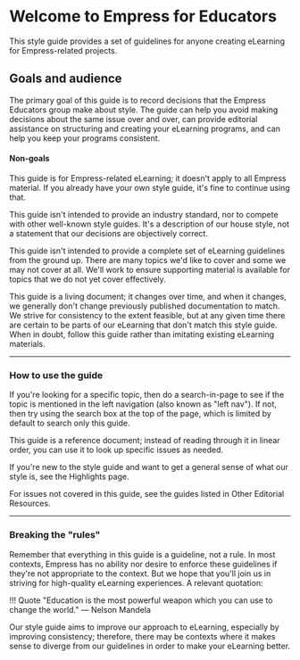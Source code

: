 # Welcome to Empress for Educators

This style guide provides a set of guidelines for anyone creating eLearning for Empress-related projects.

## Goals and audience

The primary goal of this guide is to record decisions that the Empress Educators group make about style. The guide can help you avoid making decisions about the same issue over and over, can provide editorial assistance on structuring and creating your eLearning programs, and can help you keep your programs consistent.

#### **Non-goals**

This guide is for Empress-related eLearning; it doesn't apply to all Empress material. If you already have your own style guide, it's fine to continue using that.

This guide isn't intended to provide an industry standard, nor to compete with other well-known style guides. It's a description of our house style, not a statement that our decisions are objectively correct.

This guide isn't intended to provide a complete set of eLearning guidelines from the ground up. There are many topics we'd like to cover and some we may not cover at all. We'll work to ensure supporting material is available for topics that we do not yet cover effectively.

This guide is a living document; it changes over time, and when it changes, we generally don't change previously published documentation to match. We strive for consistency to the extent feasible, but at any given time there are certain to be parts of our eLearning that don't match this style guide. When in doubt, follow this guide rather than imitating existing eLearning materials.

___

### **How to use the guide**

If you're looking for a specific topic, then do a search-in-page to see if the topic is mentioned in the left navigation (also known as "left nav"). If not, then try using the search box at the top of the page, which is limited by default to search only this guide.

This guide is a reference document; instead of reading through it in linear order, you can use it to look up specific issues as needed.

If you're new to the style guide and want to get a general sense of what our style is, see the Highlights page.

For issues not covered in this guide, see the guides listed in Other Editorial Resources.

___

### **Breaking the "rules"**

Remember that everything in this guide is a guideline, not a rule. In most contexts, Empress has no ability nor desire to enforce these guidelines if they're not appropriate to the context. But we hope that you'll join us in striving for high-quality eLearning experiences. A relevant quotation:

!!! Quote
    "Education is the most powerful weapon which you can use to change the world."
    — Nelson Mandela

Our style guide aims to improve our approach to eLearning, especially by improving consistency; therefore, there may be contexts where it makes sense to diverge from our guidelines in order to make your eLearning better.
